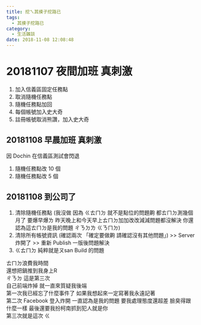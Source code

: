 ```yaml
---
title: 挖ㄟ其摸子挖路已
tags:
  - 其摸子挖路已
category:
  - 生活雜談
date: 2018-11-08 12:08:48
---
```

# 20181107 夜間加班 真刺激 #

1. 加入信義區固定任務點
2. 取消隨機任務點
3. 隨機任務點加回
4. 每個帳號加入史大奇
5. 註冊帳號取消熊讚，加入史大奇

## 20181108 早晨加班 真刺激 ##

因 Dochin 在信義區測試會閃退  

1. 隨機任務點改 10 個
2. 隨機任務點改 5 個

## 20181108 到公司了 ##

1. 清除隨機任務點 (我沒做 因為 ㄍㄊㄇㄉ 就不是點位的問題齁 都ㄊㄇㄉ測幾個月了 要爆早爆ㄌ 昨天晚上和今天早上ㄊㄇㄉ加加改改減減問題都沒解決 你還認為這ㄊㄇㄉ是我的問題 ㄔㄋㄉㄌ ㄍㄋㄇㄉ)
2. 清除所有帳號資訊 (確認兩次 「確定要做齁 請確認沒有其他問題」) >> Server 炸開了 >> 重新 Publish 一版後問題解決
3. ㄍㄊㄇㄉ 純粹就是ㄡsan Build 的問題

ㄊㄇㄉ浪費我時間  
還想把鍋推到我身上R  
ㄔㄋㄉ 這是第三次  
自己前端炸掉 就一直來質疑我後端  
第一次我已經忘了什麼事件了  如果我想起來一定寫著我永遠記著  
第二次 Facebook 登入炸開 一直認為是我的問題 要我處理態度還超差 臉臭得跟什麼一樣 最後還要我扮柯南抓到犯人就是你  
第三次就是這次  ㄍ